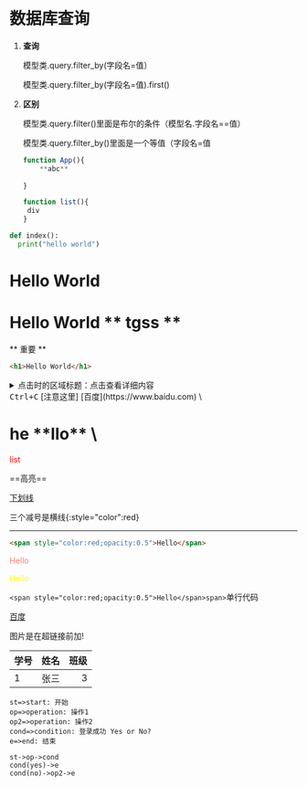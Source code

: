 # 数据库查询

1. **查询**

   模型类.query.filter_by(字段名=值）

   模型类.query.filter_by(字段名=值).first()

2. **区别**

   模型类.query.filter()里面是布尔的条件（模型名.字段名==值）

   模型类.query.filter_by()里面是一个等值（字段名=值
   
   ```javascript
   function App(){
       **abc**
       
   }
   ```


   ```javascript
   function list(){
    div
   }
   ```

  ```python
  def index():
    print("hello world")
  ```


 <h1> Hello World</h1>
 <span><h1>Hello World ** tgss **</h1></span> ** 重要 **


 ```html
 <h1>Hello World</h1>
 ```
 <details>
  <summary>点击时的区域标题：点击查看详细内容</summary>
  <p> - 测试 测试测试</p>  
  <pre><code>  title，value，callBack可以缺省  </code>  </pre>
</details>  
<kbd>Ctrl+C</kbd>
[注意这里]
[百度](https://www.baidu.com)
\<h1>he **llo** \</h1>





<style>
    r{color:Red}
    o{color:Orange}
    g{color:Green}
</style>
<r>list</r>

==高亮==

<u>下划线</u>

三个减号是横线{:style="color":red}

---


```html
<span style="color:red;opacity:0.5">Hello</span>
```

<span style="color:red;opacity:0.5">Hello</span>

<font color=yellow>Hello</font>

`<span style="color:red;opacity:0.5">Hello</span>span>`单行代码

[百度](http://www.baidu.com)

图片是在超链接前加!

|学号|姓名|班级|
|:--|:--:|--:|
|1|张三|3|


```flow
st=>start: 开始
op=>operation: 操作1
op2=>operation: 操作2
cond=>condition: 登录成功 Yes or No?
e=>end: 结束

st->op->cond
cond(yes)->e
cond(no)->op2->e
```





